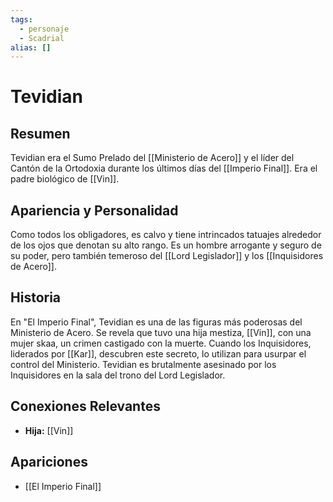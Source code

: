 ```yaml
---
tags:
  - personaje
  - Scadrial
alias: []
---
```


# Tevidian

## Resumen
Tevidian era el Sumo Prelado del [[Ministerio de Acero]] y el líder del Cantón de la Ortodoxia durante los últimos días del [[Imperio Final]]. Era el padre biológico de [[Vin]].

## Apariencia y Personalidad
Como todos los obligadores, es calvo y tiene intrincados tatuajes alrededor de los ojos que denotan su alto rango. Es un hombre arrogante y seguro de su poder, pero también temeroso del [[Lord Legislador]] y los [[Inquisidores de Acero]].

## Historia
En "El Imperio Final", Tevidian es una de las figuras más poderosas del Ministerio de Acero. Se revela que tuvo una hija mestiza, [[Vin]], con una mujer skaa, un crimen castigado con la muerte. Cuando los Inquisidores, liderados por [[Kar]], descubren este secreto, lo utilizan para usurpar el control del Ministerio. Tevidian es brutalmente asesinado por los Inquisidores en la sala del trono del Lord Legislador.

## Conexiones Relevantes
* **Hija:** [[Vin]]

## Apariciones
* [[El Imperio Final]]
